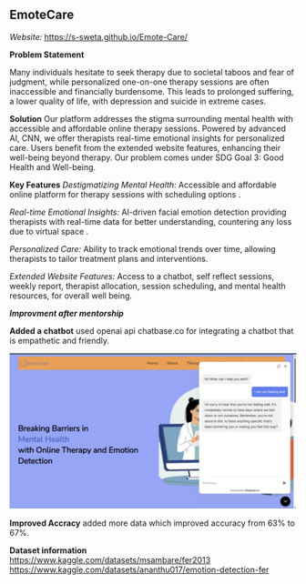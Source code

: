 ## EmoteCare

*Website:* https://s-sweta.github.io/Emote-Care/

**Problem Statement**

Many individuals hesitate to seek therapy due to societal taboos and fear of judgment, while personalized one-on-one therapy sessions are often inaccessible and financially burdensome. This leads to prolonged suffering, a lower quality of life, with depression and suicide in extreme cases.

**Solution**
Our platform addresses the stigma surrounding mental health with accessible and affordable online therapy sessions. Powered by advanced AI, CNN, we offer therapists real-time emotional insights for personalized care. Users benefit from the extended website features, enhancing their well-being beyond therapy.
Our problem comes under SDG Goal 3: Good Health and Well-being.

**Key Features**
*Destigmatizing Mental Health:* Accessible and affordable online platform for therapy sessions with scheduling options .


*Real-time Emotional Insights:* AI-driven facial emotion detection providing therapists with real-time data for better understanding, countering any loss due to virtual space .


*Personalized Care:* Ability to track emotional trends over time, allowing therapists to tailor treatment plans and interventions.


*Extended Website Features:* Access to a chatbot, self reflect sessions, weekly report, therapist allocation, session scheduling, and mental health resources, for overall well being.

***Improvment after mentorship***

**Added a chatbot** used openai api chatbase.co for integrating a chatbot that is empathetic and friendly.

![alt text](https://github.com/s-sweta/Emote-Care/blob/2311364a9a40a5df9f111dab785789aea06ed317/images/website_with_chatbot.png)

**Improved Accracy** added more data which improved accuracy from 63% to 67%.


**Dataset information** <br>
https://www.kaggle.com/datasets/msambare/fer2013 <br>
https://www.kaggle.com/datasets/ananthu017/emotion-detection-fer
